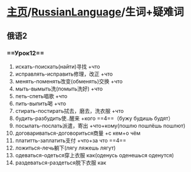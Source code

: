 # [主页](../README.md)/[RussianLanguage](./readme.md)/生词+疑难词
## 俄语2
### ==Урок12==
1. искать-поискать(найти)寻找 +что
2. исправлять-исправить修理，改正 +что
3. менять-поменять改变(обменять)交换 +что
4. мыть-вымыть洗(помыть洗好) +что
5. петь-спеть唱歌 +что
6. пить-выпить喝 +что
7. стирать-постирать拭去，磨去，洗衣服 +что
8. будить-разбудить使..醒来 +кого ==4==（бужу будишь будят）
9. посылать-послать派遣，寄出 +что+кому(пошлю пошлёшь пошлют)
10. договариваться-договориться商量 +с кем+о чём
11. платитть-заплатить支付 +что+за что ==4==
12. ложиться-лечь躺下(лягу ляжешь лягут)
13. одеваться-одеться穿上衣服 как(оденусь оденешься оденутся)
14. раздеваться-раздеться脱下衣服 как